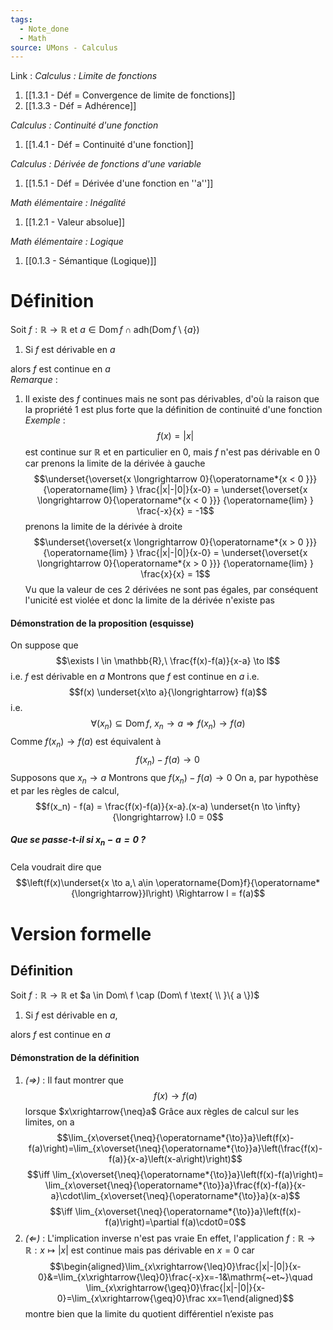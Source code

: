 ```yaml
---
tags:
  - Note_done
  - Math
source: UMons - Calculus
---
```


Link :
_Calculus : Limite de fonctions_
1. [[1.3.1 - Déf = Convergence de limite de fonctions]]
1. [[1.3.3 - Déf = Adhérence]]

_Calculus : Continuité d'une fonction_
1. [[1.4.1 - Déf = Continuité d'une fonction]]

_Calculus : Dérivée de fonctions d'une variable_
1. [[1.5.1 - Déf = Dérivée d'une fonction en ''a'']]

_Math élémentaire : Inégalité_
1. [[1.2.1 - Valeur absolue]]

_Math élémentaire : Logique_
1. [[0.1.3 - Sémantique (Logique)]]
# Définition
Soit $f : \mathbb{R} \to \mathbb{R}$ et $a \in \operatorname{Dom}f \cap \operatorname{adh(Dom}f \setminus \{a\})$ 
1. Si $f$ est dérivable en $a$ 

alors $f$ est continue en $a$
\
_Remarque_ :
1. Il existe des $f$ continues mais ne sont pas dérivables, d'où la raison que la propriété 1 est plus forte que la définition de continuité d'une fonction
\
_Exemple_ :
$$f(x) = |x|$$ est continue sur $\mathbb{R}$ et en particulier en 0, mais $f$ n'est pas dérivable en 0 car
prenons la limite de la dérivée à gauche $$\underset{\overset{x \longrightarrow 0}{\operatorname*{x < 0 }}} {\operatorname{lim} } \frac{|x|-|0|}{x-0} = \underset{\overset{x \longrightarrow 0}{\operatorname*{x < 0 }}} {\operatorname{lim} } \frac{-x}{x} = -1$$
prenons la limite de la dérivée à droite $$\underset{\overset{x \longrightarrow 0}{\operatorname*{x > 0 }}} {\operatorname{lim} } \frac{|x|-|0|}{x-0} = \underset{\overset{x \longrightarrow 0}{\operatorname*{x > 0 }}} {\operatorname{lim} } \frac{x}{x} = 1$$
Vu que la valeur de ces 2 dérivées ne sont pas égales, par conséquent l'unicité est violée et donc la limite de la dérivée n'existe pas 

#### Démonstration de la proposition (esquisse)
On suppose que $$\exists l \in \mathbb{R},\ \frac{f(x)-f(a)}{x-a} \to l$$ i.e. $f$ est dérivable en $a$ 
Montrons que $f$ est continue en $a$ i.e. $$f(x) \underset{x\to a}{\longrightarrow} f(a)$$ i.e. $$\forall (x_n) \subseteq \operatorname{Dom}f,\ x_n \to a\Rightarrow f(x_n) \to f(a)$$ 
Comme $f(x_n) \to f(a)$ est équivalent à $$f(x_n) -f(a) \to 0$$
Supposons que $x_n \to a$ 
Montrons que $f(x_n) - f(a) \to 0$
On a, par hypothèse et par les règles de calcul,  $$f(x_n) - f(a) = \frac{f(x)-f(a)}{x-a}.(x-a) \underset{n \to \infty}{\longrightarrow} l.0 = 0$$

##### Que se passe-t-il si $x_n -a = 0$ ?
Cela voudrait dire que $$\left(f(x)\underset{x \to a,\  a\in \operatorname{Dom}f}{\operatorname*{\longrightarrow}}l\right) \Rightarrow l = f(a)$$

# Version formelle
## Définition
Soit $f : \mathbb{R} \to \mathbb{R}$ et $a \in Dom\ f \cap (Dom\ f \text{ \\ }\{ a \})$
1. Si $f$ est dérivable en $a$, 

alors $f$ est continue en $a$

#### Démonstration de la définition
1. _$(\Rightarrow)$_ :
Il faut montrer que $$f(x) \to f(a)$$ lorsque $x\xrightarrow{\neq}a$
Grâce aux règles de calcul sur les limites, on a $$\lim_{x\overset{\neq}{\operatorname*{\to}}a}\left(f(x)-f(a)\right)=\lim_{x\overset{\neq}{\operatorname*{\to}}a}\left(\frac{f(x)-f(a)}{x-a}\left(x-a\right)\right)$$$$\iff \lim_{x\overset{\neq}{\operatorname*{\to}}a}\left(f(x)-f(a)\right)= \lim_{x\overset{\neq}{\operatorname*{\to}}a}\frac{f(x)-f(a)}{x-a}\cdot\lim_{x\overset{\neq}{\operatorname*{\to}}a}(x-a)$$$$\iff \lim_{x\overset{\neq}{\operatorname*{\to}}a}\left(f(x)-f(a)\right)=\partial f(a)\cdot0=0$$
2. _$(\Leftarrow)$_ :
L'implication inverse n'est pas vraie 
En effet, l'application $f : \mathbb{R} \to \mathbb{R} : x \mapsto |x|$ est continue mais pas dérivable en $x = 0$ car $$\begin{aligned}\lim_{x\xrightarrow{\leq}0}\frac{|x|-|0|}{x-0}&=\lim_{x\xrightarrow{\leq}0}\frac{-x}x=-1&\mathrm{~et~}\quad \lim_{x\xrightarrow{\geq}0}\frac{|x|-|0|}{x-0}=\lim_{x\xrightarrow{\geq}0}\frac xx=1\end{aligned}$$ montre bien que la limite du quotient différentiel n’existe pas